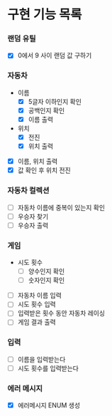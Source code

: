 # 구현 기능 목록

### 랜덤 유틸
- [x] 0에서 9 사이 랜덤 값 구하기

### 자동차
- 이름
  - [x] 5글자 이하인지 확인
  - [x] 공백인지 확인
  - [x] 이름 출력
- 위치
  - [x] 전진
  - [x] 위치 출력
- [x] 이름, 위치 출력
- [x] 값 확인 후 위치 전진

### 자동차 컬렉션
- [ ] 자동차 이름에 중복이 있는지 확인
- [ ] 우승자 찾기
- [ ] 우승자 출력

### 게임
- 시도 횟수
  - [ ] 양수인지 확인
  - [ ] 숫자인지 확인
- [ ] 자동차 이름 입력
- [ ] 시도 횟수 입력
- [ ] 입력받은 횟수 동안 자동차 레이싱
- [ ] 게임 결과 출력

### 입력
- [ ] 이름을 입력받는다
- [ ] 시도 횟수를 입력받는다

### 에러 메시지
- [x] 에러메시지 ENUM 생성



